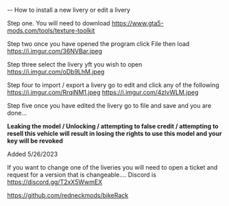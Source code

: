 -- How to install a new livery or edit a livery

Step one. You will need to download https://www.gta5-mods.com/tools/texture-toolkit

Step two once you have opened the program click File then load https://i.imgur.com/36NVBar.jpeg

Step three select the livery yft you wish to open https://i.imgur.com/oDb9LhM.jpeg

Step four to import / export a livery go to edit and click any of the following https://i.imgur.com/RrqiNM1.jpeg https://i.imgur.com/4zlvWLM.jpeg

Step five once you have edited the livery go to file and save and you are done...

**Leaking the model / Unlocking / attempting to false credit / attempting to resell this vehicle will result in losing the rights to use this model and your key will be revoked**

Added 5/26/2023

If you want to change one of the liveries you will need to open a ticket and request for a version that is changeable.... Discord is https://discord.gg/T2xX5WwmEX

https://github.com/redneckmods/bikeRack